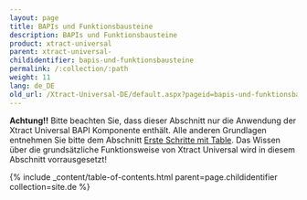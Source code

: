 ```yaml
---
layout: page
title: BAPIs und Funktionsbausteine
description: BAPIs und Funktionsbausteine
product: xtract-universal
parent: xtract-universal-
childidentifier: bapis-und-funktionsbausteine
permalink: /:collection/:path
weight: 11
lang: de_DE
old_url: /Xtract-Universal-DE/default.aspx?pageid=bapis-und-funktionsbausteine
---
```


**Achtung!!** Bitte beachten Sie, dass dieser Abschnitt nur die Anwendung der Xtract Universal BAPI Komponente enthält. Alle anderen Grundlagen entnehmen Sie bitte dem Abschnitt [Erste Schritte mit Table](./erste-schritte-mit-xtract-table). Das Wissen über die grundsätzliche Funktionsweise von Xtract Universal wird in diesem Abschnitt vorrausgesetzt!

{% include _content/table-of-contents.html parent=page.childidentifier collection=site.de %}